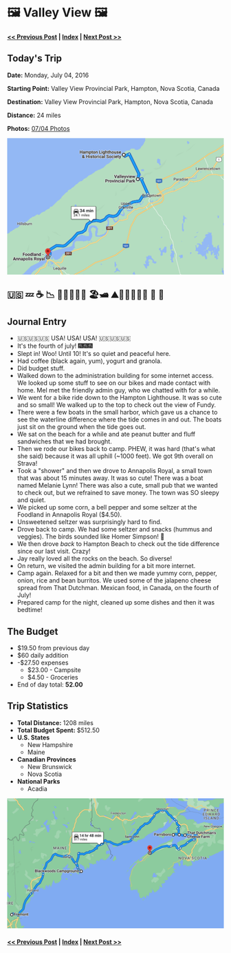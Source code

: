 # 🖼 Valley View 🖼

####  [<< Previous Post](https://jay-d.me/2016RT-07-03) | [Index](https://jay-d.me/2016RT) | [Next Post >>](https://jay-d.me/2016RT-07-05)

## Today's Trip

**Date:** Monday, July 04, 2016

**Starting Point:** Valley View Provincial Park, Hampton, Nova Scotia, Canada

**Destination:** Valley View Provincial Park, Hampton, Nova Scotia, Canada

**Distance:** 24 miles

**Photos:** [07/04 Photos](https://jay-d.me/2016RT-07-04)

![map from Valley View](../maps/day/07-04.png "day map")

##  🇺🇸 💤 ☕ 📉️ 🚴🏻‍♀️🚴🏼 🏖🛥 ⛰🚴🏻‍♀️🚴🏼 🌊 🌯


## Journal Entry

* 🇺🇸🇺🇸🇺🇸 USA! USA! USA! 🇺🇸🇺🇸🇺🇸
* It's the fourth of july! 🎆🎆🎆
* Slept in! Woo! Until 10! It's so quiet and peaceful here.
* Had coffee (black again, yum), yogurt and granola.
* Did budget stuff.
* Walked down to the administration building for some internet access. We looked up some stuff to see on our bikes and made contact with home. Mel met the friendly admin guy, who we chatted with for a while.
* We went for a bike ride down to the Hampton Lighthouse. It was so cute and so small! We walked up to the top to check out the view of Fundy.
* There were a few boats in the small harbor, which gave us a chance to see the waterline difference where the tide comes in and out. The boats just sit on the ground when the tide goes out.
* We sat on the beach for a while and ate peanut butter and fluff sandwiches that we had brought.
* Then we rode our bikes back to camp. PHEW, it was hard (that's what she said) because it was all uphill (~1000 feet). We got 9th overall on Strava!
* Took a "shower" and then we drove to Annapolis Royal, a small town that was about 15 minutes away. It was so cute! There was a boat named Melanie Lynn! There was also a cute, small pub that we wanted to check out, but we refrained to save money. The town was SO sleepy and quiet.
* We picked up some corn, a bell pepper and some seltzer at the Foodland in Annapolis Royal ($4.50).
* Unsweetened seltzer was surprisingly hard to find.
* Drove back to camp. We had some seltzer and snacks (hummus and veggies). The birds sounded like Homer Simpson! 🐥
* We then drove *back* to Hampton Beach to check out the tide difference since our last visit. Crazy!
* Jay really loved all the rocks on the beach. So diverse!
* On return, we visited the admin building for a bit more internet.
* Camp again. Relaxed for a bit and then we made yummy corn, pepper, onion, rice and bean burritos. We used some of the jalapeno cheese spread from That Dutchman. Mexican food, in Canada, on the fourth of July!
* Prepared camp for the night, cleaned up some dishes and then it was bedtime!

## The Budget

* $19.50 from previous day
* $60 daily addition
* -$27.50 expenses
  * $23.00 - Campsite
  * $4.50 - Groceries
* End of day total: **52.00**

## Trip Statistics

* **Total Distance:** 1208 miles
* **Total Budget Spent:** $512.50 
* **U.S. States**
  * New Hampshire
  * Maine
* **Canadian Provinces**
  * New Brunswick
  * Nova Scotia
* **National Parks**
  * Acadia

![total trip from Fremont to Valley View](../maps/total/07-04-total.png "total trip map")

####  [<< Previous Post](https://jay-d.me/2016RT-07-03) | [Index](https://jay-d.me/2016RT) | [Next Post >>](https://jay-d.me/2016RT-07-05)
